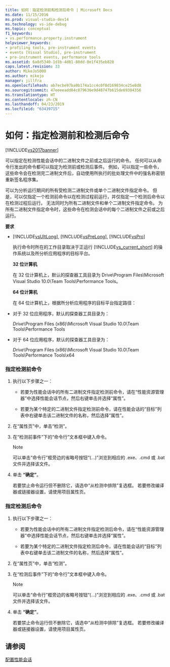 ```yaml
---
title: 如何：指定检测前和检测后命令 | Microsoft Docs
ms.date: 11/15/2016
ms.prod: visual-studio-dev14
ms.technology: vs-ide-debug
ms.topic: conceptual
f1_keywords:
- vs.performance.property.instrument
helpviewer_keywords:
- profiling tools, pre-instrument events
- events [Visual Studio], pre-instrument
- pre-instrument events, performance tools
ms.assetid: 6a8d5340-1d1b-4d81-88dd-8e1f435eb828
caps.latest.revision: 33
author: MikeJo5000
ms.author: mikejo
manager: jillfra
ms.openlocfilehash: ab7ecbe97ba0b174a1cc4c0f0d169834ce25e8d8
ms.sourcegitcommit: 47eeeeadd84c879636e9d48747b615de69384356
ms.translationtype: HT
ms.contentlocale: zh-CN
ms.lasthandoff: 04/23/2019
ms.locfileid: "63439715"
---
```

# <a name="how-to-specify-pre--and-post-instrument-commands"></a>如何：指定检测前和检测后命令
[!INCLUDE[vs2017banner](../includes/vs2017banner.md)]

可以指定在检测性能会话中的二进制文件之前或之后运行的命令。 任何可以从命令行发出的命令都可以指定为检测前或检测后事件。 例如，可以指定一些命令，这些命令会在检测完二进制文件后，自动使用所执行的批处理文件中的强名称密钥重新签名程序集。  
  
 可以为分析运行期间的所有受检测二进制文件或单个二进制文件指定命令。 但是，可以仅指定一个检测前命令以在检测过程前运行，并仅指定一个检测后命令以在检测过程后运行。 无法同时为所有二进制文件和单个二进制文件指定命令。 为所有二进制文件指定命令时，这些命令在检测会话中的每个二进制文件之前或之后运行。  
  
 **要求**  
  
- [!INCLUDE[vsUltLong](../includes/vsultlong-md.md)], [!INCLUDE[vsPreLong](../includes/vsprelong-md.md)], [!INCLUDE[vsPro](../includes/vspro-md.md)]  
  
  执行命令时所在的工作目录取决于正运行 [!INCLUDE[vs_current_short](../includes/vs-current-short-md.md)] 的操作系统以及所分析应用程序的目标平台。  
  
  **32 位计算机**  
  
  在 32 位计算机上，默认的探查器工具目录为 Drive\Program Files\Microsoft Visual Studio 10.0\Team Tools\Performance Tools。  
  
  **64 位计算机**  
  
  在 64 位计算机上，根据所分析应用程序的目标平台指定路径：  
  
- 对于 32 位应用程序，默认的探查器工具目录为：  
  
   *Drive*\Program Files (x86)\Microsoft Visual Studio 10.0\Team Tools\Performance Tools  
  
- 对于 64 位应用程序，默认的探查器工具目录为：  
  
   *Drive*\Program Files (x86)\Microsoft Visual Studio 10.0\Team Tools\Performance Tools\x64  
  
### <a name="to-specify-pre-instrument-commands"></a>指定检测前命令  
  
1. 执行以下步骤之一：  
  
    - 若要为性能会话中的所有二进制文件指定检测前命令，请在“性能资源管理器”中选择性能会话节点，然后右键单击并选择“属性”。  
  
    - 若要为某个特定的二进制文件指定检测前命令，请在性能会话的“目标”列表中右键单击该二进制文件的名称，然后选择“属性”。  
  
2. 在“属性页”中，单击“检测”。  
  
3. 在“检测前事件”下的“命令行”文本框中键入命令。  
  
    > [!NOTE]
    > 可以单击“命令行”框旁边的省略号按钮“(…)”浏览到相应的 .exe、.cmd 或 .bat 文件并选择该文件。  
  
4. 单击 **“确定”**。  
  
     若要禁止命令运行但不删除它，请选中“从检测中排除”复选框。 若要修改编译器或链接器设置，请使用项目属性页。  
  
### <a name="to-specify-post-instrument-commands"></a>指定检测后命令  
  
1. 执行以下步骤之一：  
  
    - 若要为性能会话中的所有二进制文件指定检测后命令，请在“性能资源管理器”中选择性能会话节点，然后右键单击并选择“属性”。  
  
    - 若要为某个特定的二进制文件指定检测后命令，请在性能会话的“目标”列表中右键单击该二进制文件的名称，然后选择“属性”。  
  
2. 在“属性页”中，单击“检测”。  
  
3. 在“检测后事件”下的“命令行”文本框中键入命令。  
  
    > [!NOTE]
    > 可以单击“命令行”框旁边的省略号按钮“(…)”浏览到相应的 .exe、.cmd 或 .bat 文件并选择该文件。  
  
4. 单击 **“确定”**。  
  
     若要禁止命令运行但不删除它，请选中“从检测中排除”复选框。 若要修改编译器或链接器设置，请使用项目属性页。  
  
## <a name="see-also"></a>请参阅  
 [配置性能会话](../profiling/configuring-performance-sessions.md)
